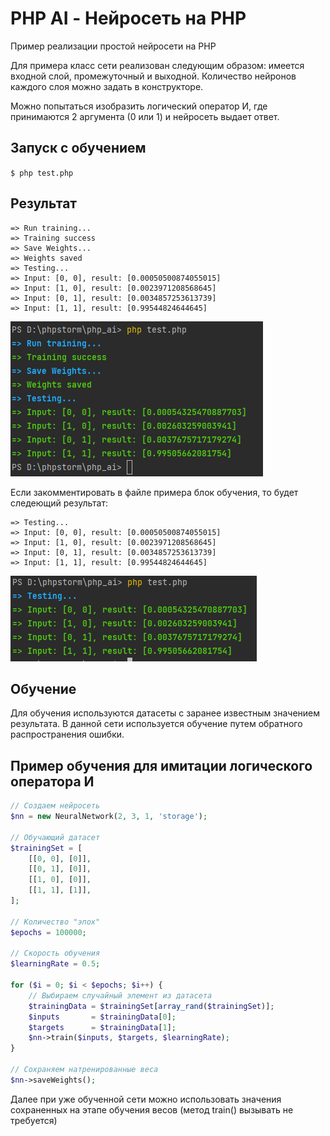 # PHP AI - Нейросеть на PHP
Пример реализации простой нейросети на PHP

Для примера класс сети реализован следующим образом:
имеется входной слой, промежуточный и выходной. Количество нейронов каждого слоя можно задать в конструкторе.

Можно попытаться изобразить логический оператор И, где принимаются 2 аргумента (0 или 1) и нейросеть выдает ответ.

## Запуск c обучением
``
$ php test.php
``
## Результат
````
=> Run training...
=> Training success
=> Save Weights...                             
=> Weights saved                               
=> Testing...                                  
=> Input: [0, 0], result: [0.00050500874055015]
=> Input: [1, 0], result: [0.0023971208568645] 
=> Input: [0, 1], result: [0.0034857253613739] 
=> Input: [1, 1], result: [0.99544824644645]  
````
![training](training.png)

Если закомментировать в файле примера блок обучения, то будет следеющий результат:
````
=> Testing...                                  
=> Input: [0, 0], result: [0.00050500874055015]
=> Input: [1, 0], result: [0.0023971208568645] 
=> Input: [0, 1], result: [0.0034857253613739] 
=> Input: [1, 1], result: [0.99544824644645]  
````
![training](run.png)

## Обучение
Для обучения используются датасеты с заранее известным значением результата. В данной сети используется обучение путем обратного распространения ошибки.

## Пример обучения для имитации логического оператора И
````php
// Создаем нейросеть
$nn = new NeuralNetwork(2, 3, 1, 'storage');
    
// Обучающий датасет
$trainingSet = [
    [[0, 0], [0]],
    [[0, 1], [0]],
    [[1, 0], [0]],
    [[1, 1], [1]],
];

// Количество "эпох"
$epochs = 100000;

// Скорость обучения
$learningRate = 0.5;

for ($i = 0; $i < $epochs; $i++) {
    // Выбираем случайный элемент из датасета
    $trainingData = $trainingSet[array_rand($trainingSet)];
    $inputs       = $trainingData[0];
    $targets      = $trainingData[1];
    $nn->train($inputs, $targets, $learningRate);
}

// Сохраняем натренированные веса
$nn->saveWeights();
````
Далее при уже обученной сети можно использовать значения сохраненных на этапе обучения весов (метод train() вызывать не требуется)